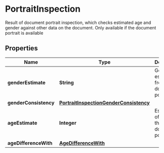 

# PortraitInspection

Result of document portrait inspection, which checks estimated age and gender against other data on the document. Only available if the document portrait is available

## Properties

| Name | Type | Description | Notes |
|------------ | ------------- | ------------- | -------------|
|**genderEstimate** | **String** | Gender estimate from the document portrait |  [optional] [readonly] |
|**genderConsistency** | [**PortraitInspectionGenderConsistency**](PortraitInspectionGenderConsistency.md) |  |  [optional] |
|**ageEstimate** | **Integer** | Estimation of age from the document portrait |  [optional] [readonly] |
|**ageDifferenceWith** | [**AgeDifferenceWith**](AgeDifferenceWith.md) |  |  [optional] |



